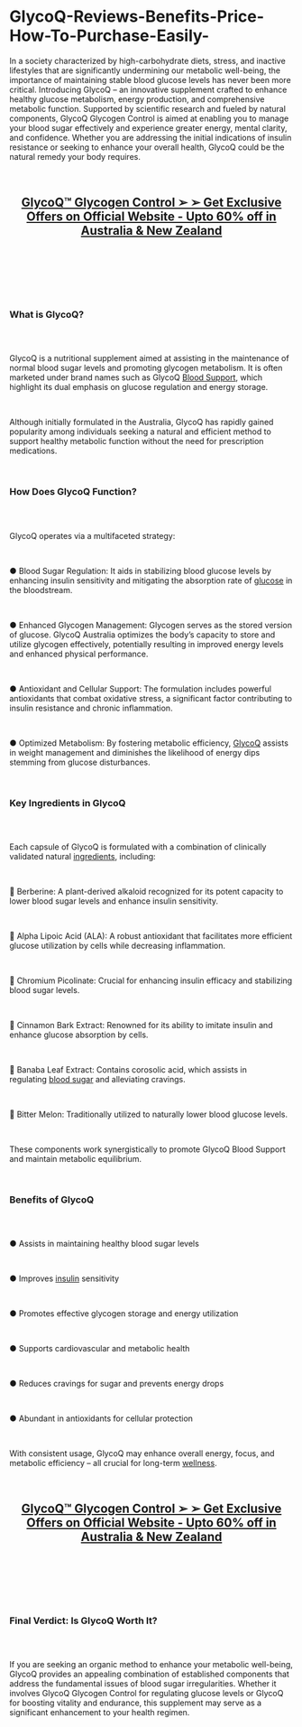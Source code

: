 # GlycoQ-Reviews-Benefits-Price-How-To-Purchase-Easily-

<p>In a society characterized by high-carbohydrate diets, stress, and inactive lifestyles that are significantly undermining our metabolic well-being, the importance of maintaining stable blood glucose levels has never been more critical. Introducing GlycoQ &ndash; an innovative supplement crafted to enhance healthy glucose metabolism, energy production, and comprehensive metabolic function. Supported by scientific research and fueled by natural components, GlycoQ Glycogen Control is aimed at enabling you to manage your blood sugar effectively and experience greater energy, mental clarity, and confidence. Whether you are addressing the initial indications of insulin resistance or seeking to enhance your overall health, GlycoQ could be the natural remedy your body requires.</p>
<p>&nbsp;</p>
<h2 align="CENTER"><a href="https://academly.org/recommends/glycoq/"><strong>GlycoQ&trade; Glycogen Control ➢ ➢ Get Exclusive Offers on Official Website - Upto 60% off in Australia &amp; New Zealand</strong></a></h2>
<h2>&nbsp;</h2>
<p><a href="https://academly.org/recommends/glycoq/"><img src="https://storage.penzu.com/g/cNNKeJu93MAWeAh5" alt="" /></a></p>
<p>&nbsp;</p>
<h3><strong>What is GlycoQ?</strong></h3>
<h3>&nbsp;</h3>
<p>GlycoQ is a nutritional supplement aimed at assisting in the maintenance of normal blood sugar levels and promoting glycogen metabolism. It is often marketed under brand names such as GlycoQ&nbsp;<a href="https://glyconixbloodsugar.com/">Blood Support</a>, which highlight its dual emphasis on glucose regulation and energy storage.</p>
<p>&nbsp;</p>
<p>Although initially formulated in the Australia, GlycoQ has rapidly gained popularity among individuals seeking a natural and efficient method to support healthy metabolic function without the need for prescription medications.</p>
<p>&nbsp;</p>
<h3><strong>How Does GlycoQ Function?</strong></h3>
<h3>&nbsp;</h3>
<p>GlycoQ operates via a multifaceted strategy:</p>
<p>&nbsp;</p>
<p>● Blood Sugar Regulation: It aids in stabilizing blood glucose levels by enhancing insulin sensitivity and mitigating the absorption rate of&nbsp;<a href="https://glucostrabloodsugar.com/">glucose</a>&nbsp;in the bloodstream.</p>
<p>&nbsp;</p>
<p>● Enhanced Glycogen Management: Glycogen serves as the stored version of glucose. GlycoQ Australia optimizes the body&rsquo;s capacity to store and utilize glycogen effectively, potentially resulting in improved energy levels and enhanced physical performance.</p>
<p>&nbsp;</p>
<p>● Antioxidant and Cellular Support: The formulation includes powerful antioxidants that combat oxidative stress, a significant factor contributing to insulin resistance and chronic inflammation.</p>
<p>&nbsp;</p>
<p>● Optimized Metabolism: By fostering metabolic efficiency,&nbsp;<a href="https://glycoq.com/">GlycoQ</a>&nbsp;assists in weight management and diminishes the likelihood of energy dips stemming from glucose disturbances.</p>
<p>&nbsp;</p>
<h3><strong>Key Ingredients in GlycoQ</strong></h3>
<h3>&nbsp;</h3>
<p>Each capsule of GlycoQ is formulated with a combination of clinically validated natural&nbsp;<a href="https://glycobalance-au.com/">ingredients</a>, including:</p>
<p>&nbsp;</p>
<p>🔹 Berberine: A plant-derived alkaloid recognized for its potent capacity to lower blood sugar levels and enhance insulin sensitivity.</p>
<p>&nbsp;</p>
<p>🔹 Alpha Lipoic Acid (ALA): A robust antioxidant that facilitates more efficient glucose utilization by cells while decreasing inflammation.</p>
<p>&nbsp;</p>
<p>🔹 Chromium Picolinate: Crucial for enhancing insulin efficacy and stabilizing blood sugar levels.</p>
<p>&nbsp;</p>
<p>🔹 Cinnamon Bark Extract: Renowned for its ability to imitate insulin and enhance glucose absorption by cells.</p>
<p>&nbsp;</p>
<p>🔹 Banaba Leaf Extract: Contains corosolic acid, which assists in regulating&nbsp;<a href="https://glyco-forte.com/">blood sugar</a>&nbsp;and alleviating cravings.</p>
<p>&nbsp;</p>
<p>🔹 Bitter Melon: Traditionally utilized to naturally lower blood glucose levels.</p>
<p>&nbsp;</p>
<p>These components work synergistically to promote GlycoQ Blood Support and maintain metabolic equilibrium.</p>
<p>&nbsp;</p>
<h3><strong>Benefits of GlycoQ</strong></h3>
<h3>&nbsp;</h3>
<p>● Assists in maintaining healthy blood sugar levels</p>
<p>&nbsp;</p>
<p>● Improves&nbsp;<a href="https://glyco-boost.com/">insulin</a>&nbsp;sensitivity</p>
<p>&nbsp;</p>
<p>● Promotes effective glycogen storage and energy utilization</p>
<p>&nbsp;</p>
<p>● Supports cardiovascular and metabolic health</p>
<p>&nbsp;</p>
<p>● Reduces cravings for sugar and prevents energy drops</p>
<p>&nbsp;</p>
<p>● Abundant in antioxidants for cellular protection</p>
<p>&nbsp;</p>
<p>With consistent usage, GlycoQ may enhance overall energy, focus, and metabolic efficiency &ndash; all crucial for long-term&nbsp;<a href="https://glyco-active.com/">wellness</a>.</p>
<p>&nbsp;</p>
<h2 align="CENTER"><a href="https://academly.org/recommends/glycoq/"><strong>GlycoQ&trade; Glycogen Control ➢ ➢ Get Exclusive Offers on Official Website - Upto 60% off in Australia &amp; New Zealand</strong></a></h2>
<h2>&nbsp;</h2>
<p><a href="https://academly.org/recommends/glycoq/"><img src="https://storage.penzu.com/g/mE4QdLH98BxCGPTr" alt="" /></a></p>
<p>&nbsp;</p>
<h3><strong>Final Verdict: Is GlycoQ Worth It?</strong></h3>
<h3>&nbsp;</h3>
<p>If you are seeking an organic method to enhance your metabolic well-being, GlycoQ provides an appealing combination of established components that address the fundamental issues of blood sugar irregularities. Whether it involves GlycoQ Glycogen Control for regulating glucose levels or GlycoQ for boosting vitality and endurance, this supplement may serve as a significant enhancement to your health regimen.</p>
